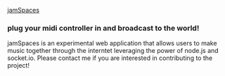 <a href=http://www.jamspaces.com> jamSpaces </a>
<h3> plug your midi controller in and broadcast to the world! </h3>

<p> jamSpaces is an experimental web application that allows users to make music together through the interntet leveraging the power of node.js and socket.io. Please contact me if you are interested in contributing to the project!</p>



